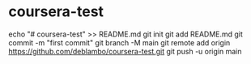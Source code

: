 # coursera-test
echo "# coursera-test" >> README.md
git init
git add README.md
git commit -m "first commit"
git branch -M main
git remote add origin https://github.com/deblambo/coursera-test.git
git push -u origin main
